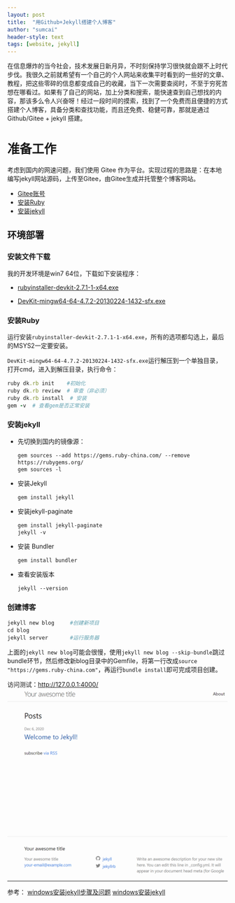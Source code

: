 ```yaml
---
layout: post
title:  "用Github+Jekyll搭建个人博客"
author: "sumcai"
header-style: text 
tags: [website, jekyll]
---
```


在信息爆炸的当今社会，技术发展日新月异，不时刻保持学习很快就会跟不上时代步伐。我很久之前就希望有一个自己的个人网站来收集平时看到的一些好的文章、教程，把这些零碎的信息都变成自己的收藏，当下一次需要查阅时，不至于穷死苦想在哪看过。如果有了自己的网站，加上分类和搜索，能快速查到自己想找的内容，那该多么令人兴奋呀！经过一段时间的摸索，找到了一个免费而且便捷的方式搭建个人博客，具备分类和查找功能，而且还免费、稳健可靠，那就是通过 Github/Gitee + jekyll 搭建。

# 准备工作
考虑到国内的网速问题，我们使用 Gitee 作为平台。实现过程的思路是：在本地编写jekyll网站源码，上传至Gitee，由Gitee生成并托管整个博客网站。

- [Gitee账号](https://gitee.com)
- [安装Ruby](http://www.ruby-lang.org/zh_cn/)
- [安装jekyll](https://www.cnblogs.com/mingyue5826/p/11533978.html)

## 环境部署

### 安装文件下载

我的开发环境是win7 64位，下载如下安装程序：
- [rubyinstaller-devkit-2.7.1-1-x64.exe](https://download.csdn.net/download/smcnjyddx0623/13457483?ops_request_misc=%257B%2522request%255Fid%2522%253A%2522160723504119215668841683%2522%252C%2522scm%2522%253A%252220140713.130102334.pc%255Fdownload.%2522%257D&request_id=160723504119215668841683&biz_id=1&utm_medium=distribute.pc_search_result.none-task-download-2~download~first_rank_v2~rank_dl_default-1-13457483.pc_v2_rank_dl_default&utm_term=rubyinstaller-devkit-2.7.1%20windows64%E4%BD%8D%E5%AE%89%E8%A3%85%E5%8C%85&spm=1018.2118.3001.4451)
  
- [DevKit-mingw64-64-4.7.2-20130224-1432-sfx.exe](https://rubyinstaller.org/downloads/archives/)

### 安装Ruby
运行安装`rubyinstaller-devkit-2.7.1-1-x64.exe`，所有的选项都勾选上，最后的MSYS2一定要安装。

`DevKit-mingw64-64-4.7.2-20130224-1432-sfx.exe`运行解压到一个单独目录，打开cmd，进入到解压目录，执行命令：

```ruby
ruby dk.rb init    #初始化
ruby dk.rb review  # 审查（非必须）
ruby dk.rb install  # 安装
gem -v  # 查看gem是否正常安装
```

### 安装jekyll

- 先切换到国内的镜像源：

    ```gem
    gem sources --add https://gems.ruby-china.com/ --remove https://rubygems.org/
    gem sources -l
    ```

- 安装Jekyll
  
    ```gem
    gem install jekyll
    ```

- 安装jekyll-paginate
  
    ```gem
    gem install jekyll-paginate
    jekyll -v
    ```

- 安装 Bundler
  
  ```gem
  gem install bundler
  ```

- 查看安装版本

    ```gem
    jekyll --version
    ```

### 创建博客

```ruby
jekyll new blog     #创建新项目
cd blog
jekyll server       #运行服务器
```

上面的`jekyll new blog`可能会很慢，使用`jekyll new blog --skip-bundle`跳过bundle环节，然后修改新blog目录中的Gemfile，将第一行改成`source "https://gems.ruby-china.com"`，再运行`bundle install`即可完成项目创建。

访问测试：http://127.0.0.1:4000/
![](/assets/img/2020-12-06-16-25-44.png)

---


参考：
[windows安装jekyll步骤及问题](https://blog.csdn.net/mouday/article/details/79300135)
[windows安装jekyll](https://www.cnblogs.com/mingyue5826/p/11533978.html)